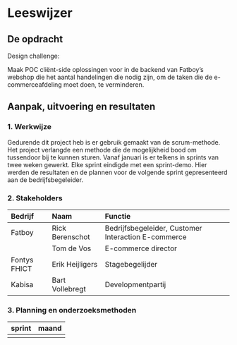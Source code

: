 # Leeswijzer

## De opdracht

Design challenge:

Maak POC cliënt-side oplossingen voor in de backend van Fatboy’s webshop die het aantal handelingen die nodig zijn, om de taken die de e-commerceafdeling moet doen, te verminderen. 

## Aanpak, uitvoering en resultaten

### 1. Werkwijze

Gedurende dit project heb is er gebruik gemaakt van de scrum-methode. Het project verlangde een methode die de mogelijkheid bood om tussendoor bij te kunnen sturen. Vanaf januari is er telkens in sprints van twee weken gewerkt. Elke sprint eindigde met een sprint-demo. Hier werden de resultaten en de plannen voor de volgende sprint gepresenteerd aan de bedrijfsbegeleider.

### 2. Stakeholders

| Bedrijf | Naam | Functie |
| :--- | :--- | :--- |
| Fatboy | Rick Berenschot | Bedrijfsbegeleider, Customer Interaction E-commerce |
|  | Tom de Vos | E-commerce director |
| Fontys FHICT | Erik Heijligers | Stagebegelijder |
| Kabisa | Bart Vollebregt | Developmentpartij |

### 3. Planning en onderzoeksmethoden

| sprint | maand |
| :--- | :--- |
|  |  |



